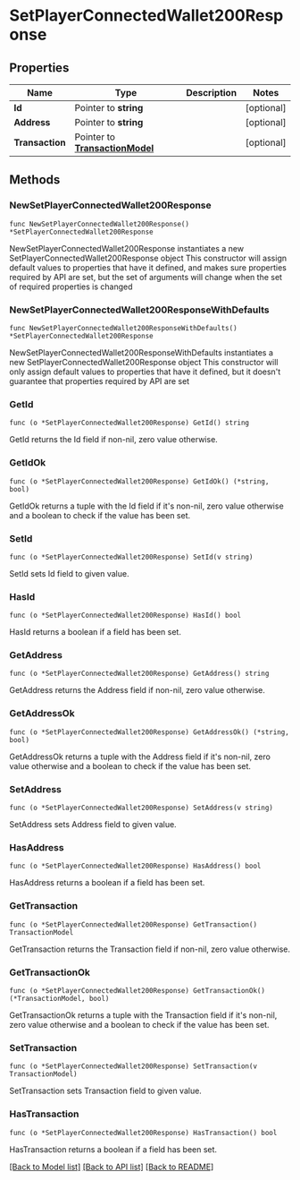 # SetPlayerConnectedWallet200Response

## Properties

Name | Type | Description | Notes
------------ | ------------- | ------------- | -------------
**Id** | Pointer to **string** |  | [optional] 
**Address** | Pointer to **string** |  | [optional] 
**Transaction** | Pointer to [**TransactionModel**](TransactionModel.md) |  | [optional] 

## Methods

### NewSetPlayerConnectedWallet200Response

`func NewSetPlayerConnectedWallet200Response() *SetPlayerConnectedWallet200Response`

NewSetPlayerConnectedWallet200Response instantiates a new SetPlayerConnectedWallet200Response object
This constructor will assign default values to properties that have it defined,
and makes sure properties required by API are set, but the set of arguments
will change when the set of required properties is changed

### NewSetPlayerConnectedWallet200ResponseWithDefaults

`func NewSetPlayerConnectedWallet200ResponseWithDefaults() *SetPlayerConnectedWallet200Response`

NewSetPlayerConnectedWallet200ResponseWithDefaults instantiates a new SetPlayerConnectedWallet200Response object
This constructor will only assign default values to properties that have it defined,
but it doesn't guarantee that properties required by API are set

### GetId

`func (o *SetPlayerConnectedWallet200Response) GetId() string`

GetId returns the Id field if non-nil, zero value otherwise.

### GetIdOk

`func (o *SetPlayerConnectedWallet200Response) GetIdOk() (*string, bool)`

GetIdOk returns a tuple with the Id field if it's non-nil, zero value otherwise
and a boolean to check if the value has been set.

### SetId

`func (o *SetPlayerConnectedWallet200Response) SetId(v string)`

SetId sets Id field to given value.

### HasId

`func (o *SetPlayerConnectedWallet200Response) HasId() bool`

HasId returns a boolean if a field has been set.

### GetAddress

`func (o *SetPlayerConnectedWallet200Response) GetAddress() string`

GetAddress returns the Address field if non-nil, zero value otherwise.

### GetAddressOk

`func (o *SetPlayerConnectedWallet200Response) GetAddressOk() (*string, bool)`

GetAddressOk returns a tuple with the Address field if it's non-nil, zero value otherwise
and a boolean to check if the value has been set.

### SetAddress

`func (o *SetPlayerConnectedWallet200Response) SetAddress(v string)`

SetAddress sets Address field to given value.

### HasAddress

`func (o *SetPlayerConnectedWallet200Response) HasAddress() bool`

HasAddress returns a boolean if a field has been set.

### GetTransaction

`func (o *SetPlayerConnectedWallet200Response) GetTransaction() TransactionModel`

GetTransaction returns the Transaction field if non-nil, zero value otherwise.

### GetTransactionOk

`func (o *SetPlayerConnectedWallet200Response) GetTransactionOk() (*TransactionModel, bool)`

GetTransactionOk returns a tuple with the Transaction field if it's non-nil, zero value otherwise
and a boolean to check if the value has been set.

### SetTransaction

`func (o *SetPlayerConnectedWallet200Response) SetTransaction(v TransactionModel)`

SetTransaction sets Transaction field to given value.

### HasTransaction

`func (o *SetPlayerConnectedWallet200Response) HasTransaction() bool`

HasTransaction returns a boolean if a field has been set.


[[Back to Model list]](../README.md#documentation-for-models) [[Back to API list]](../README.md#documentation-for-api-endpoints) [[Back to README]](../README.md)


